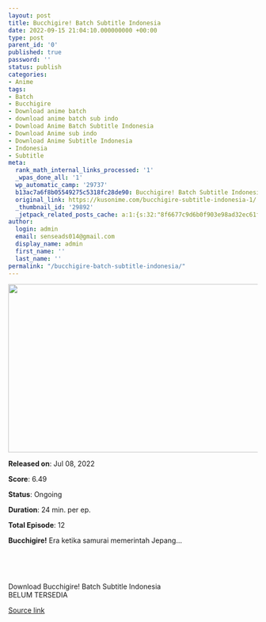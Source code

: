 ```yaml
---
layout: post
title: Bucchigire! Batch Subtitle Indonesia
date: 2022-09-15 21:04:10.000000000 +00:00
type: post
parent_id: '0'
published: true
password: ''
status: publish
categories:
- Anime
tags:
- Batch
- Bucchigire
- Download anime batch
- download anime batch sub indo
- Download Anime Batch Subtitle Indonesia
- Download Anime sub indo
- Download Anime Subtitle Indonesia
- Indonesia
- Subtitle
meta:
  rank_math_internal_links_processed: '1'
  _wpas_done_all: '1'
  wp_automatic_camp: '29737'
  b13ac7a6f8b05549275c5318fc28de90: Bucchigire! Batch Subtitle Indonesia
  original_link: https://kusonime.com/bucchigire-subtitle-indonesia-1/
  _thumbnail_id: '29892'
  _jetpack_related_posts_cache: a:1:{s:32:"8f6677c9d6b0f903e98ad32ec61f8deb";a:2:{s:7:"expires";i:1663501662;s:7:"payload";a:3:{i:0;a:1:{s:2:"id";i:30055;}i:1;a:1:{s:2:"id";i:30079;}i:2;a:1:{s:2:"id";i:29879;}}}}
author:
  login: admin
  email: senseads014@gmail.com
  display_name: admin
  first_name: ''
  last_name: ''
permalink: "/bucchigire-batch-subtitle-indonesia/"
---
```

<p><img width="510" height="340" src="{{ site.baseurl }}/assets/2022/09/Bucchigire-510x340.webp" class="attachment-thumb-large size-thumb-large wp-post-image" alt="" loading="lazy" title="Bucchigire! Batch Subtitle Indonesia" srcset="https://kusonime.com/wp-content/uploads/2022/07/Bucchigire-510x340.webp 510w, https://kusonime.com/wp-content/uploads/2022/07/Bucchigire-300x200.webp 300w, https://kusonime.com/wp-content/uploads/2022/07/Bucchigire-768x512.webp 768w, https://kusonime.com/wp-content/uploads/2022/07/Bucchigire-520x347.webp 520w, https://kusonime.com/wp-content/uploads/2022/07/Bucchigire.webp 930w" sizes="(max-width: 510px) 100vw, 510px" />
<p><b>Released on</b>: Jul 08, 2022</p>
<p>
<p><b>Score</b>: 6.49</p>
<p>
<p><b>Status</b>: Ongoing</p>
<p>
<p><b>Duration</b>: 24 min. per ep.</p>
<p>
<p><b>Total Episode</b>: 12</p>
<p>
<p><strong>Bucchigire!</strong> Era ketika samurai memerintah Jepang…</p>
<p>
<p> </p>
<p>
<p> </p>
<p>
<div class="smokeddl">
<div class="smokettl">Download Bucchigire! Batch Subtitle Indonesia</div>
<div class="smokeurl">BELUM TERSEDIA</div>
</div>
<p><a href="https://kusonime.com/bucchigire-subtitle-indonesia-1/">Source link </a></p>
